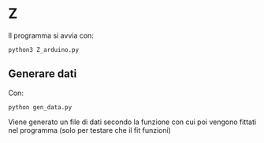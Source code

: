 # Z
Il programma si avvia con:

`python3 Z_arduino.py`

## Generare dati 
Con:

`python gen_data.py`

Viene generato un file di dati secondo la funzione con cui poi vengono fittati nel programma (solo per testare che il fit funzioni)
